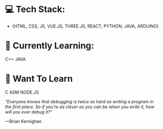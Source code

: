 # 💻 Tech Stack:
 - (HTML, CSS, JS, VUE.JS, THREE.JS, REACT, PYTHON, JAVA, ARDUINO)

# 📝 Currently Learning:
C++ JAVA

# 🤔 Want To Learn
C ASM NODE.JS
 
 
*"Everyone knows that debugging is twice as hard as writing a program in the first place. So if you’re as clever as you can be when you write it, how will you ever debug it?"*

—Brian Kernighan
